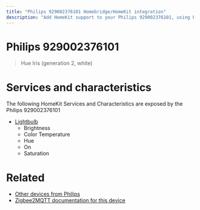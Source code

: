 ```yaml
---
title: "Philips 929002376101 Homebridge/HomeKit integration"
description: "Add HomeKit support to your Philips 929002376101, using Homebridge, Zigbee2MQTT and homebridge-z2m."
---
```

<!---
This file has been GENERATED using src/docgen/docgen.ts
DO NOT EDIT THIS FILE MANUALLY!
-->
# Philips 929002376101
> Hue Iris (generation 2, white)


# Services and characteristics
The following HomeKit Services and Characteristics are exposed by
the Philips 929002376101

* [Lightbulb](../../light.md)
  * Brightness
  * Color Temperature
  * Hue
  * On
  * Saturation


# Related
* [Other devices from Philips](../index.md#philips)
* [Zigbee2MQTT documentation for this device](https://www.zigbee2mqtt.io/devices/929002376101.html)